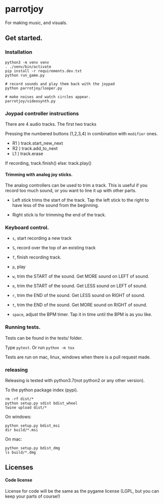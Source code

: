 
# parrotjoy

For making music, and visuals.



## Get started.

### Installation

```
python3 -m venv venv
. ./venv/bin/activate
pip install -r requirements.dev.txt
python run_game.py

# record sounds and play them back with the joypad
python parrotjoy/looper.py

# make noises and watch circles appear.
parrotjoy/videosynth.py
```

### Joypad controller instructions


There are 4 audio tracks.
The first two tracks

Pressing the numbered buttons (1,2,3,4) in combination with `modifier` ones.

- R1 ) track.start_new_next
- R2 ) track.add_to_next
- L1 ) track.erase

If recording, track.finish()
else:         track.play()


#### Trimming with analog joy sticks.

The analog controllers can be used to trim a track.
This is useful if you record too much sound, or you want to line it up with other parts.

- Left stick trims the start of the track. Tap the left stick to the right to have less of the sound from the beginning.

- Right stick is for trimming the end of the track.


### Keyboard control.

- `s`, start recording a new track
- `S`, record over the top of an existing track
- `f`, finish recording track.

- `p`, play

- `w`, trim the START of the sound. Get MORE sound on LEFT of sound.
- `e`, trim the START of the sound. Get LESS sound on LEFT of sound.

- `r`, trim the END of the sound. Get LESS sound on RIGHT of sound.
- `t`, trim the END of the sound. Get MORE sound on RIGHT of sound.

- `space`, adjust the BPM timer. Tap it in time until the BPM is as you like.



### Running tests.

Tests can be found in the tests/ folder.

Type `pytest`.
Or run `python -m tox`

Tests are run on mac, linux, windows when there is a pull request made.

### releasing

Releasing is tested with python3.7(not python2 or any other version).

To the python package index (pypi).
```
rm -rf dist/*
python setup.py sdist bdist_wheel
twine upload dist/*
```

On windows:
```
python setup.py bdist_msi
dir build/*.msi
```

On mac:
```
python setup.py bdist_dmg
ls build/*.dmg
```


## Licenses

#### Code license

License for code will be the same as the pygame license (LGPL, but you can keep your parts of course!)

